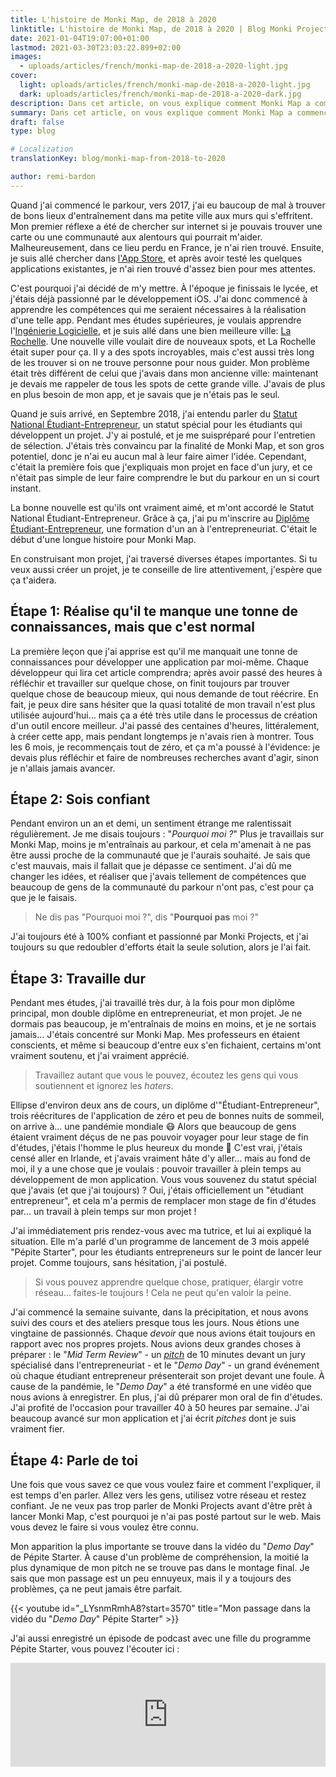 ```yaml
---
title: L'histoire de Monki Map, de 2018 à 2020
linktitle: L'histoire de Monki Map, de 2018 à 2020 | Blog Monki Projects
date: 2021-01-04T19:07:00+01:00
lastmod: 2021-03-30T23:03:22.899+02:00
images:
  - uploads/articles/french/monki-map-de-2018-a-2020-light.jpg
cover:
  light: uploads/articles/french/monki-map-de-2018-a-2020-light.jpg
  dark: uploads/articles/french/monki-map-de-2018-a-2020-dark.jpg
description: Dans cet article, on vous explique comment Monki Map a commencé, et comment on en est arrivé là. On vous dit aussi les bons et mauvais moments que l'on a dû traverser.
summary: Dans cet article, on vous explique comment Monki Map a commencé, et comment on en est arrivé là. On vous dit aussi les bons et mauvais moments que l'on a dû traverser.
draft: false
type: blog

# Localization
translationKey: blog/monki-map-from-2018-to-2020

author: remi-bardon
---
```


Quand j'ai commencé le parkour, vers 2017, j'ai eu baucoup de mal à trouver de bons lieux d'entraînement dans ma petite ville aux murs qui s'effritent. Mon premier réflexe a été de chercher sur internet si je pouvais trouver une carte ou une communauté aux alentours qui pourrait m'aider. Malheureusement, dans ce lieu perdu en France, je n'ai rien trouvé. Ensuite, je suis allé chercher dans [l'App Store](https://www.apple.com/fr/app-store/), et après avoir testé les quelques applications existantes, je n'ai rien trouvé d'assez bien pour mes attentes.

C'est pourquoi j'ai décidé de m'y mettre. À l'époque je finissais le lycée, et j'étais déjà passionné par le développement iOS. J'ai donc commencé à apprendre les compétences qui me seraient nécessaires à la réalisation d'une telle app. Pendant mes études supérieures, je voulais apprendre l'[Ingénierie Logicielle](https://fr.wikipedia.org/wiki/Génie_logiciel), et je suis allé dans une bien meilleure ville: [La Rochelle](https://goo.gl/maps/XuttxvPnTYuBwHkG7). Une nouvelle ville voulait dire de nouveaux spots, et La Rochelle était super pour ça. Il y a des spots incroyables, mais c'est aussi très long de les trouver si on ne trouve personne pour nous guider. Mon problème était très différent de celui que j'avais dans mon ancienne ville: maintenant je devais me rappeler de tous les spots de cette grande ville. J'avais de plus en plus besoin de mon app, et je savais que je n'étais pas le seul.

Quand je suis arrivé, en Septembre 2018, j'ai entendu parler du [Statut National Étudiant-Entrepreneur](https://www.service-public.fr/particuliers/vosdroits/F32313), un statut spécial pour les étudiants qui développent un projet. J'y ai postulé, et je me suispréparé pour l'entretien de sélection. J'étais très convaincu par la finalité de Monki Map, et son gros potentiel, donc je n'ai eu aucun mal à leur faire aimer l'idée. Cependant, c'était la première fois que j'expliquais mon projet en face d'un jury, et ce n'était pas simple de leur faire comprendre le but du parkour en un si court instant.

La bonne nouvelle est qu'ils ont vraiment aimé, et m'ont accordé le Statut National Étudiant-Entrepreneur. Grâce à ça, j'ai pu m'inscrire au [Diplôme Étudiant-Entrepreneur](https://www.gouvernement.fr/le-statut-national-etudiant-entrepreneur), une formation d'un an à l'entrepreneuriat. C'était le début d'une longue histoire pour Monki Map.

En construisant mon projet, j'ai traversé diverses étapes importantes. Si tu veux aussi créer un projet, je te conseille de lire attentivement, j'espère que ça t'aidera.

## Étape 1: Réalise qu'il te manque une tonne de connaissances, mais que c'est normal

La première leçon que j'ai apprise est qu'il me manquait une tonne de connaissances pour développer une application par moi-même. Chaque développeur qui lira cet article comprendra; après avoir passé des heures à réfléchir et travailler sur quelque chose, on finit toujours par trouver quelque chose de beaucoup mieux, qui nous demande de tout réécrire. En fait, je peux dire sans hésiter que la quasi totalité de mon travail n'est plus utilisée aujourd'hui… mais ça a été très utile dans le processus de création d'un outil encore meilleur. J'ai passé des centaines d'heures, littéralement, à créer cette app, mais pendant longtemps je n'avais rien à montrer. Tous les 6 mois, je recommençais tout de zéro, et ça m'a poussé à l'évidence: je devais plus réfléchir et faire de nombreuses recherches avant d'agir, sinon je n'allais jamais avancer.

## Étape 2: Sois confiant

Pendant environ un an et demi, un sentiment étrange me ralentissait régulièrement. Je me disais toujours : "*Pourquoi moi ?*" Plus je travaillais sur Monki Map, moins je m'entraînais au parkour, et cela m'amenait à ne pas être aussi proche de la communauté que je l'aurais souhaité. Je sais que c'est mauvais, mais il fallait que je dépasse ce sentiment. J'ai dû me changer les idées, et réaliser que j'avais tellement de compétences que beaucoup de gens de la communauté du parkour n'ont pas, c'est pour ça que je le faisais.

> Ne dis pas "Pourquoi moi ?", dis "**Pourquoi pas** moi ?"

J'ai toujours été à 100% confiant et passionné par Monki Projects, et j'ai toujours su que redoubler d'efforts était la seule solution, alors je l'ai fait.

## Étape 3: Travaille dur

Pendant mes études, j'ai travaillé très dur, à la fois pour mon diplôme principal, mon double diplôme en entrepreneuriat, et mon projet. Je ne dormais pas beaucoup, je m'entraînais de moins en moins, et je ne sortais jamais… J'étais concentré sur Monki Map. Mes professeurs en étaient conscients, et même si beaucoup d'entre eux s'en fichaient, certains m'ont vraiment soutenu, et j'ai vraiment apprécié.

> Travaillez autant que vous le pouvez, écoutez les gens qui vous soutiennent et ignorez les *haters*.

Ellipse d'environ deux ans de cours, un diplôme d'"Étudiant-Entrepreneur", trois réécritures de l'application de zéro et peu de bonnes nuits de sommeil, on arrive à… une pandémie mondiale 😷 Alors que beaucoup de gens étaient vraiment déçus de ne pas pouvoir voyager pour leur stage de fin d'études, j'étais l'homme le plus heureux du monde 🤩 C'est vrai, j'étais censé aller en Irlande, et j'avais vraiment hâte d'y aller… mais au fond de moi, il y a une chose que je voulais : pouvoir travailler à plein temps au développement de mon application. Vous vous souvenez du statut spécial que j'avais (et que j'ai toujours) ? Oui, j'étais officiellement un "étudiant entrepreneur", et cela m'a permis de remplacer mon stage de fin d'études par… un travail à plein temps sur mon projet !

J'ai immédiatement pris rendez-vous avec ma tutrice, et lui ai expliqué la situation. Elle m'a parlé d'un programme de lancement de 3 mois appelé "Pépite Starter", pour les étudiants entrepreneurs sur le point de lancer leur projet. Comme toujours, sans hésitation, j'ai postulé.

> Si vous pouvez apprendre quelque chose, pratiquer, élargir votre réseau… faites-le toujours ! Cela ne peut qu'en valoir la peine.

J'ai commencé la semaine suivante, dans la précipitation, et nous avons suivi des cours et des ateliers presque tous les jours. Nous étions une vingtaine de passionnés. Chaque *devoir* que nous avions était toujours en rapport avec nos propres projets. Nous avions deux grandes choses à préparer : le "*Mid Term Review*" - un [*pitch*](https://fr.wikipedia.org/wiki/Elevator_pitch) de 10 minutes devant un jury spécialisé dans l'entrepreneuriat - et le "*Demo Day*" - un grand événement où chaque étudiant entrepreneur présenterait son projet devant une foule. À cause de la pandémie, le "*Demo Day*" a été transformé en une vidéo que nous avions à enregistrer. En plus, j'ai dû préparer mon oral de fin d'études. J'ai profité de l'occasion pour travailler 40 à 50 heures par semaine. J'ai beaucoup avancé sur mon application et j'ai écrit *pitches* dont je suis vraiment fier.

## Étape 4: Parle de toi

Une fois que vous savez ce que vous voulez faire et comment l'expliquer, il est temps d'en parler. Allez vers les gens, utilisez votre réseau et restez confiant. Je ne veux pas trop parler de Monki Projects avant d'être prêt à lancer Monki Map, c'est pourquoi je n'ai pas posté partout sur le web. Mais vous devez le faire si vous voulez être connu.

Mon apparition la plus importante se trouve dans la vidéo du "*Demo Day*" de Pépite Starter. À cause d'un problème de compréhension, la moitié la plus dynamique de mon pitch ne se trouve pas dans le montage final. Je sais que mon passage est un peu ennuyeux, mais il y a toujours des problèmes, ça ne peut jamais être parfait.

{{< youtube id="_LYsnmRmhA8?start=3570" title="Mon passage dans la vidéo du \"*Demo Day*\" Pépite Starter" >}}

J'ai aussi enregistré un épisode de podcast avec une fille du programme Pépite Starter, vous pouvez l'écouter ici :

<iframe width="100%" height="166" scrolling="no" frameborder="no" allow="autoplay" src="https://w.soundcloud.com/player/?url=https%3A//api.soundcloud.com/tracks/815747719&color=%23ff5500&auto_play=false&hide_related=true&show_comments=true&show_user=true&show_reposts=false&show_teaser=true"></iframe>
